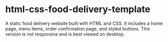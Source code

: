# html-css-food-delivery-template
A static food delivery website built with HTML and CSS. It includes a home page, menu items, order confirmation page, and styled buttons. This version is not responsive and is best viewed on desktop.
